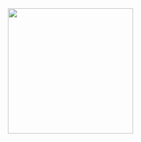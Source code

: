 <div align="center">
  <img src="https://github.com/user-attachments/assets/33356930-6378-4221-87f3-45a35e253929" height=250 weight=500>
</div>
